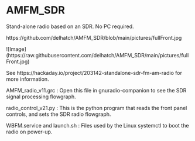 # AMFM_SDR
<p>Stand-alone radio based on an SDR. No PC required.</p>
https://github.com/delhatch/AMFM_SDR/blob/main/pictures/fullFront.jpg
<p>![Image](https://raw.githubusercontent.com/delhatch/AMFM_SDR/main/pictures/fullFront.jpg)</p>
<p>See https://hackaday.io/project/203142-standalone-sdr-fm-am-radio for more information.</p>
<p>AMFM_radio_v11.grc : Open this file in gnuradio-companion to see the SDR signal processing flowgraph.</p>
<p>radio_control_v21.py : This is the python program that reads the front panel controls, and sets the SDR radio flowgraph.</p>
<p>WBFM.service and launch.sh : Files used by the Linux systemctl to boot the radio on power-up.</p>
